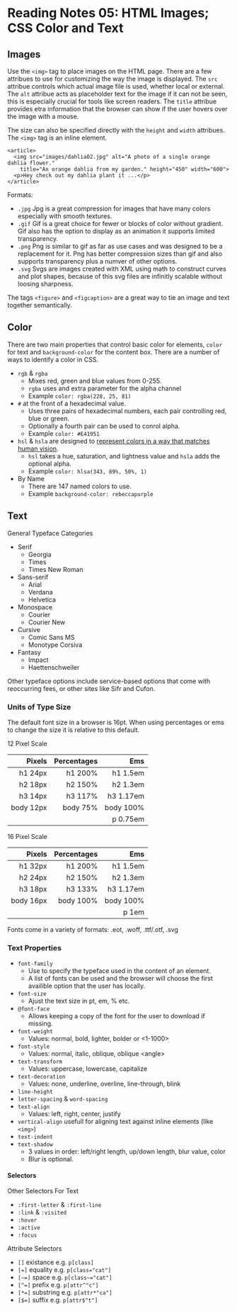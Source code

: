 # Reading Notes 05: HTML Images; CSS Color and Text

## Images

Use the `<img>` tag to place images on the HTML page. There are a few attribues to use for customizing the way the image is displayed. The `src` attribue controls which actual image file is used, whether local or external. The `alt` attribue acts as placeholder text for the image if it can not be seen, this is especially crucial for tools like screen readers. The `title` attribue provides etra information that the browser can show if the user hovers over the image with a mouse. 

The size can also be specified directly with the `height` and `width` attribues. The `<img>` tag is an inline element.

```
<article>
  <img src="images/dahlia02.jpg" alt="A photo of a single orange dahlia flower." 
    title="An orange dahlia from my garden." height="450" width="600">
  <p>Hey check out my dahlia plant it ...</p>
</article>
```

Formats:
- `.jpg` Jpg is a great compression for images that have many colors especially with smooth textures.
- `.gif` Gif is a great choice for fewer or blocks of color without gradient. Gif also has the option to display as an animation it supports limited transparency.
- `.png` Png is similar to gif as far as use cases and was designed to be a replacement for it. Png has better compression sizes than gif and also supports transparency plus a numver of other options.
- `.svg` Svgs are images created with XML using math to construct curves and plot shapes, because of this svg files are infinitly scalable without loosing sharpness.

The tags `<figure>` and `<figcaption>` are a great way to tie an image and text together semantically.

## Color

There are two main properties that control basic color for elements, `color` for text and `background-color` for the content box. There are a number of ways to identify a color in CSS.

- `rgb` & `rgba`
  - Mixes red, green and blue values from 0-255.
  - `rgba` uses and extra parameter for the alpha channel
  - Example `color: rgba(228, 25, 81)`
- `#` at the front of a hexadecimal value.
  - Uses three pairs of hexadecimal numbers, each pair controlling red, blue or green.
  - Optionally a fourth pair can be used to conrol alpha.
  - Example `color: #E41951`
- `hsl` & `hsla` are designed to [represent colors in a way that matches human vision](https://en.wikipedia.org/wiki/HSL_and_HSV).
  - `hsl` takes a hue, saturation, and lightness value and `hsla` adds the optional alpha.
  - Example `color: hlsa(343, 89%, 50%, 1)`
- By Name
  - There are 147 named colors to use.
  - Example `background-color: rebeccapurple`

## Text

General Typeface Categories
- Serif
  - Georgia
  - Times
  - Times New Roman
- Sans-serif
  - Arial
  - Verdana
  - Helvetica
- Monospace
  - Courier
  - Courier New
- Cursive
  - Comic Sans MS
  - Monotype Corsiva
- Fantasy
  - Impact
  - Haettenschweiler

Other typeface options include service-based options that come with reoccurring fees, or other sites like Sifr and Cufon.


### Units of Type Size

The default font size in a browser is 16pt. When using percentages or ems to change the size it is relative to this default.

12 Pixel Scale

| Pixels    | Percentages  | Ems       |
| --------: | -----------: | --------: | 
| h1 24px   | h1 200%      | h1 1.5em  |
| h2 18px   | h2 150%      | h2 1.3em  |
| h3 14px   | h3 117%      | h3 1.17em |
| body 12px | body 75%    | body 100% |
||| p 0.75em  |

16 Pixel Scale

| Pixels    | Percentages  | Ems       |
| --------: | -----------: | --------: | 
| h1 32px   | h1 200%      | h1 1.5em  |
| h2 24px   | h2 150%      | h2 1.3em  |
| h3 18px   | h3 133%      | h3 1.17em |
| body 16px | body 100%    | body 100% |
||| p 1em  |

Fonts come in a variety of formats: .eot, .woff, .ttf/.otf, .svg

### Text Properties
- `font-family`
  - Use to specify the typeface used in the content of an element.
  - A list of fonts can be used and the browser will choose the first availible option that the user has locally.
- `font-size` 
  - Ajust the text size in pt, em, % etc. 
- `@font-face` 
  - Allows keeping a copy of the font for the user to download if missing.
- `font-weight`
  - Values: normal, bold, lighter, bolder or \<1-1000\>
- `font-style`
  - Values: normal, italic, oblique, oblique \<angle\>
- `text-transform`
  - Values: uppercase, lowercase, capitalize
- `text-decoration`
  - Values: none, underline, overline, line-through, blink
- `line-height` 
- `letter-spacing` & `word-spacing`
- `text-align`
  - Values: left, right, center, justify
- `vertical-align` usefull for aligning text against inline elements (like `<img>`)
- `text-indent`
- `text-shadow`
  - 3 values in order: left/right length, up/down length, blur value, color
  - Blur is optional.
#### Selectors  

Other Selectors For Text
- `:first-letter` & `:first-line`
- `:link` & `:visited`
- `:hover`
- `:active`
- `:focus`

Attribute Selectors
- `[]` existance e.g. `p[class]`
- `[=]` equality e.g. `p[class="cat"]`
- `[~=]` space e.g. `p[class~="cat"]`
- `[^=]` prefix  e.g. `p[attr^"c"]`
- `[*=]` substring e.g. `p[attr*"ca"]`
- `[$=]` suffix e.g. `p[attr$"t"]`

